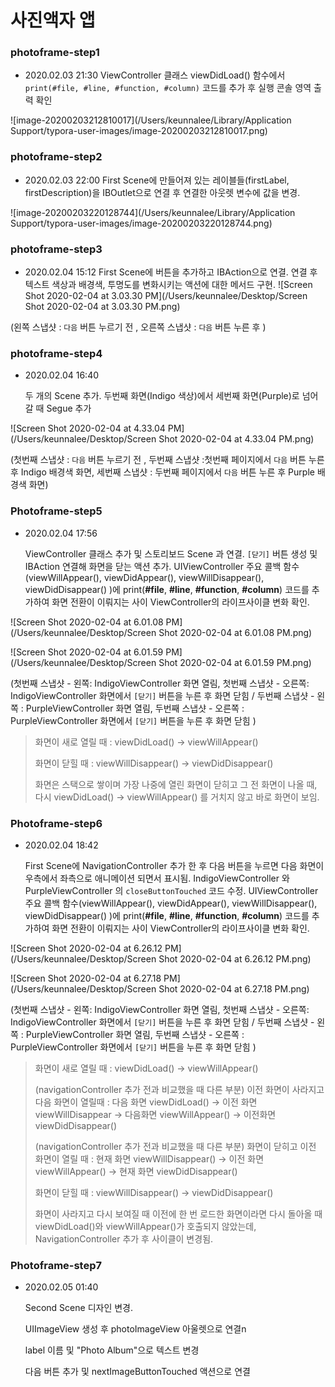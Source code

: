 # 사진액자 앱



### photoframe-step1

* 2020.02.03 21:30 
  ViewController 클래스 viewDidLoad() 함수에서 `print(#file, #line, #function, #column)` 코드를 추가 후 실행 콘솔 영역 출력 확인

![image-20200203212810017](/Users/keunnalee/Library/Application Support/typora-user-images/image-20200203212810017.png)

### photoframe-step2 

* 2020.02.03 22:00 
  First Scene에 만들어져 있는 레이블들(firstLabel, firstDescription)을 IBOutlet으로 연결 후 연결한 아웃렛 변수에 값을 변경.

![image-20200203220128744](/Users/keunnalee/Library/Application Support/typora-user-images/image-20200203220128744.png)

### photoframe-step3 

* 2020.02.04 15:12
  First Scene에 버튼을 추가하고 IBAction으로 연결. 
  연결 후 텍스트 색상과 배경색, 투명도를 변화시키는 액션에 대한 메서드 구현.
  ![Screen Shot 2020-02-04 at 3.03.30 PM](/Users/keunnalee/Desktop/Screen Shot 2020-02-04 at 3.03.30 PM.png)

(왼쪽 스냅샷 : `다음` 버튼 누르기 전 , 오른쪽 스냅샷 : `다음` 버튼 누른 후 )

### photoframe-step4

* 2020.02.04 16:40

  두 개의 Scene 추가. 두번째 화면(Indigo 색상)에서 세번째 화면(Purple)로 넘어갈 때 Segue 추가

![Screen Shot 2020-02-04 at 4.33.04 PM](/Users/keunnalee/Desktop/Screen Shot 2020-02-04 at 4.33.04 PM.png)

(첫번째 스냅샷 : `다음` 버튼 누르기 전 , 두번째 스냅샷 :첫번째 페이지에서 `다음` 버튼 누른 후 Indigo 배경색 화면, 세번째 스냅샷 : 두번째 페이지에서 `다음` 버튼 누른 후 Purple 배경색 화면)

### Photoframe-step5

* 2020.02.04 17:56

  ViewController 클래스 추가 및 스토리보드 Scene 과 연결.
  `[닫기]` 버튼 생성 및 IBAction 연결해 화면을 닫는 액션 추가.
  UIViewController 주요 콜백 함수(viewWillAppear(), viewDidAppear(), viewWillDisappear(), viewDidDisappear() )에 print(**#file**, **#line**, **#function**, **#column**) 코드를 추가하여 화면 전환이 이뤄지는 사이 ViewController의 라이프사이클 변화 확인. 

![Screen Shot 2020-02-04 at 6.01.08 PM](/Users/keunnalee/Desktop/Screen Shot 2020-02-04 at 6.01.08 PM.png)

![Screen Shot 2020-02-04 at 6.01.59 PM](/Users/keunnalee/Desktop/Screen Shot 2020-02-04 at 6.01.59 PM.png)

(첫번째 스냅샷 - 왼쪽: IndigoViewController 화면 열림, 첫번째 스냅샷 - 오른쪽: IndigoViewController 화면에서 `[닫기]` 버튼을 누른 후 화면 닫힘 / 두번째 스냅샷 - 왼쪽 : PurpleViewController 화면 열림, 두번째 스냅샷 - 오른쪽 : PurpleViewController 화면에서 `[닫기]` 버튼을 누른 후 화면 닫힘 )

> 화면이 새로 열릴 때 : viewDidLoad() -> viewWillAppear()
>
> 화면이 닫힐 때 : viewWillDisappear() -> viewDidDisappear()
>
> 화면은 스택으로 쌓이며 가장 나중에 열린 화면이 닫히고 그 전 화면이 나올 때, 다시  viewDidLoad() -> viewWillAppear() 를 거치지 않고 바로 화면이 보임.

### Photoframe-step6

* 2020.02.04 18:42

  First Scene에 NavigationController 추가 한 후 다음 버튼을 누르면 다음 화면이 우측에서 좌측으로 애니메이션 되면서 표시됨.
  IndigoViewController 와 PurpleViewController 의 `closeButtonTouched` 코드 수정.
  UIViewController 주요 콜백 함수(viewWillAppear(), viewDidAppear(), viewWillDisappear(), viewDidDisappear() )에 print(**#file**, **#line**, **#function**, **#column**) 코드를 추가하여 화면 전환이 이뤄지는 사이 ViewController의 라이프사이클 변화 확인. 

![Screen Shot 2020-02-04 at 6.26.12 PM](/Users/keunnalee/Desktop/Screen Shot 2020-02-04 at 6.26.12 PM.png)

![Screen Shot 2020-02-04 at 6.27.18 PM](/Users/keunnalee/Desktop/Screen Shot 2020-02-04 at 6.27.18 PM.png)

(첫번째 스냅샷 - 왼쪽: IndigoViewController 화면 열림, 첫번째 스냅샷 - 오른쪽: IndigoViewController 화면에서 `[닫기]` 버튼을 누른 후 화면 닫힘 / 두번째 스냅샷 - 왼쪽 : PurpleViewController 화면 열림, 두번째 스냅샷 - 오른쪽 : PurpleViewController 화면에서 `[닫기]` 버튼을 누른 후 화면 닫힘 )

>  화면이 새로 열릴 때 : viewDidLoad() -> viewWillAppear()
>
> (navigationController 추가 전과 비교했을 때 다른 부분) 이전 화면이 사라지고 다음 화면이 열릴때 : 다음 화면 viewDidLoad() -> 이전 화면 viewWillDisappear -> 다음화면 viewWillAppear() -> 이전화면 viewDidDisappear()
>
> (navigationController 추가 전과 비교했을 때 다른 부분) 화면이 닫히고 이전 화면이 열릴 때 : 현재 화면 viewWillDisappear() -> 이전 화면 viewWillAppear() -> 현재 화면 viewDidDisappear()
>
> 화면이 닫힐 때 : viewWillDisappear() -> viewDidDisappear()
>
> 화면이 사라지고 다시 보여질 때 이전에 한 번 로드한 화면이라면 다시 돌아올 때 viewDidLoad()와  viewWillAppear()가 호출되지 않았는데, NavigationController 추가 후 사이클이 변경됨.



### Photoframe-step7

* 2020.02.05 01:40

  Second Scene 디자인 변경.

  UIImageView 생성 후 photoImageView 아울렛으로 연결n

  label 이름 및 "Photo Album"으로 텍스트 변경

  다음 버튼 추가 및 nextImageButtonTouched 액션으로 연결




